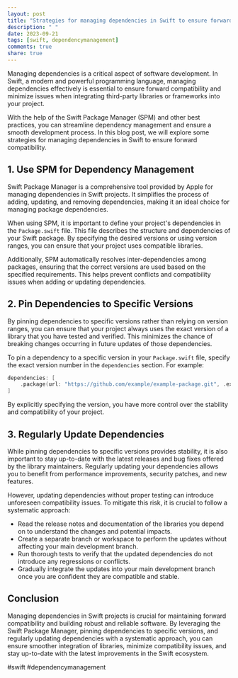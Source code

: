 ```yaml
---
layout: post
title: "Strategies for managing dependencies in Swift to ensure forward compatibility"
description: " "
date: 2023-09-21
tags: [swift, dependencymanagement]
comments: true
share: true
---
```


Managing dependencies is a critical aspect of software development. In Swift, a modern and powerful programming language, managing dependencies effectively is essential to ensure forward compatibility and minimize issues when integrating third-party libraries or frameworks into your project.

With the help of the Swift Package Manager (SPM) and other best practices, you can streamline dependency management and ensure a smooth development process. In this blog post, we will explore some strategies for managing dependencies in Swift to ensure forward compatibility.

## 1. Use SPM for Dependency Management

Swift Package Manager is a comprehensive tool provided by Apple for managing dependencies in Swift projects. It simplifies the process of adding, updating, and removing dependencies, making it an ideal choice for managing package dependencies.

When using SPM, it is important to define your project's dependencies in the `Package.swift` file. This file describes the structure and dependencies of your Swift package. By specifying the desired versions or using version ranges, you can ensure that your project uses compatible libraries.

Additionally, SPM automatically resolves inter-dependencies among packages, ensuring that the correct versions are used based on the specified requirements. This helps prevent conflicts and compatibility issues when adding or updating dependencies.

## 2. Pin Dependencies to Specific Versions

By pinning dependencies to specific versions rather than relying on version ranges, you can ensure that your project always uses the exact version of a library that you have tested and verified. This minimizes the chance of breaking changes occurring in future updates of those dependencies.

To pin a dependency to a specific version in your `Package.swift` file, specify the exact version number in the `dependencies` section. For example:

```swift
dependencies: [
    .package(url: "https://github.com/example/example-package.git", .exact("1.2.3"))
]
```

By explicitly specifying the version, you have more control over the stability and compatibility of your project.

## 3. Regularly Update Dependencies

While pinning dependencies to specific versions provides stability, it is also important to stay up-to-date with the latest releases and bug fixes offered by the library maintainers. Regularly updating your dependencies allows you to benefit from performance improvements, security patches, and new features.

However, updating dependencies without proper testing can introduce unforeseen compatibility issues. To mitigate this risk, it is crucial to follow a systematic approach:

* Read the release notes and documentation of the libraries you depend on to understand the changes and potential impacts.
* Create a separate branch or workspace to perform the updates without affecting your main development branch.
* Run thorough tests to verify that the updated dependencies do not introduce any regressions or conflicts.
* Gradually integrate the updates into your main development branch once you are confident they are compatible and stable.

## Conclusion

Managing dependencies in Swift projects is crucial for maintaining forward compatibility and building robust and reliable software. By leveraging the Swift Package Manager, pinning dependencies to specific versions, and regularly updating dependencies with a systematic approach, you can ensure smoother integration of libraries, minimize compatibility issues, and stay up-to-date with the latest improvements in the Swift ecosystem.

#swift #dependencymanagement